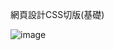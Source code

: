 網頁設計CSS切版(基礎)

<image>![image](https://github.com/Chunbest/Coffee-Story-basic-/assets/155905288/4f976be8-a22a-4224-a4bc-b89a38d7c401)</image>

